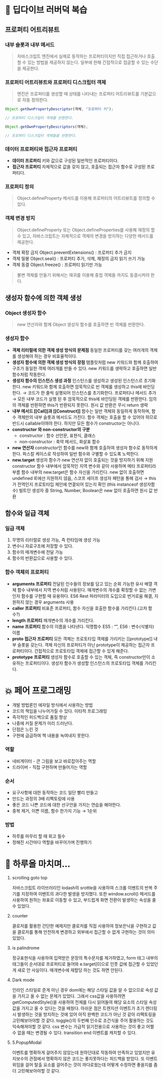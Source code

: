 # 📖 딥다이브 러버덕 복습

## 프로퍼티 어트리뷰트

### 내부 슬롯과 내부 메서드

> 자바스크립트 엔진에서 실제로 동작하는 프로퍼티이지만 직접 접근하거나 호출할 수 있는 방법을 제공하지 않는다. 일부에 한해 간접적으로 접글할 수 있는 수단을 제공한다.

### 프로퍼티 어트리뷰트와 프로퍼티 디스크립터 객체

> 엔진은 프로퍼티를 생성할 때 상태를 나타내는 프로퍼티 어트리뷰트를 기본값으로 자동 정의한다.

```jsx
Object.getOwnPropertyDescriptor(객체, "프로퍼티 키");

// 프로퍼티 디스크립터 객체를 반환한다.

Object.getOwnPropertyDescriptors(객체);

// 프로퍼티 디스크립터 객체들을 반환한다.
```

### 데이터 프로퍼티와 접근자 프로퍼티

- **데이터 프로퍼티**
  키와 값으로 구성된 일반적인 프로퍼티이다.
- **접근자 프로퍼티**
  자체적으로 값을 갖지 않고, 호출되는 접근자 함수로 구성된 프로퍼티다.

### 프로퍼티 정의

> Object.defineProperty 메서드를 이용해 프로퍼티의 어트리뷰트를 정의할 수 있다.

### 객체 변경 방지

> Object.defineProperty 또는 Object.defineProperties를 사용해 재정의 할 수 있고, 자바스크립트는 자체적으로 객체의 변경을 방지하는 다양한 메서드를 제공한다.

- 객체 확장 금지 Object.preventExtensions() : 프로퍼티 추가 금지
- 객체 밀봉 Object.seal() : 프로퍼티 추가, 삭제, 재정의 금지 읽기 쓰기 가능
- 객체 동결 Object.freeze() : 프로퍼티 읽기만 가능

> 불변 객체를 만들기 위해서는 재귀를 이용해 중첩 객체들 까지도 동결시켜야 한다.

## 생성자 함수에 의한 객체 생성

### Object 생성자 함수

> new 연산자와 함께 Object 생성자 함수를 호출하면 빈 객체를 반환한다.

### 생성자 함수

- **객체 리터럴에 의한 객체 생성 방식의 문제점**
  동일한 프로퍼티를 갖는 여러개의 객체를 생성해야 하는 경우 비효율적이다.
- **생성자 함수에 의한 객체 생성 방식의 장점**
  탬플릿처럼 new 키워드와 함께 호출하여 구조가 동일한 객체 여러개를 만들 수 있다.
  new 키워드를 생략하고 호출하면 일반 함수처럼 작동한다.
- **생성자 함수의 인스턴스 생성 과정**
  인스턴스를 생성하고 생성된 인스턴스르 초기화한다.
  new 키워드와 함께 호출하면 암묵적으로 빈 객체를 생성하고 this에 바인딩한다.
  → 코드가 한 줄씩 실행되어 인스턴스를 초기화한다. 프로퍼티나 메서드 추가
  → 모든 내부 코드가 실행 된 후 암묵적으로 this에 바인딩된 객체를 반환한다.
  임의의 객체를 반환하면 this가 반환되지 못한다. 원시 값 반환은 무시 return 생략
- **내부 메서드 [[Call]]과 [[Construct]]**
  함수는 일반 객체와 동일하게 동작하며, 함수 객체만의 내부 슬롯과 메서드도 가진다.
  함수 객체는 호출을 할 수 있어야 하므로 반드시 callable이여야 한다.
  하지만 모든 함수가 constructor는 아니다.
- **constructor 와 non-constructor의 구분**
  - constructor : 함수 선언문, 표현식, 클래스
  - non-constructor : 축약 메서드, 화살표 함수
- **new 연산자**
  constructor인 함수를 new와 함께 호출하여 생성자 함수로 동작하게 한다.
  파스칼 케이스로 작성하여 일반 함수와 구별할 수 있도록 노력한다.
- **new.target**
  생성자 함수가 new 연산자 없이 호출되는 것을 방지하기 위해 지원
  constructor 함수 내부에서 암묵적인 지역 변수와 같이 사용하며 메타 프로퍼티라 부름
  함수 내부의 new.target은 함수 자신을 가리킨다. new 없이 호출하면 undefined
  IE에선 지원하지 않음, 스코프 세이프 생성자 패턴을 통해 검사
  → this가 전역인지 프로토타입 체인에 연결되어 있는지 확인 (this instanceof 생성자함수)
  빌트인 생성자 중 String, Number, Boolean은 new 없이 호출하면 원시 값 반환

## 함수와 일급 객체

### 일급 객체

1. 무명의 리터럴로 생성 가능, 즉 런타임에 생성 가능
2. 변수나 자료구조에 저장할 수 있다.
3. 함수의 매개변수에 전달 가능
4. 함수의 반환값으로 사용할 수 있다.

### 함수 객체의 프로퍼티

- **arguments 프로퍼티**
  전달된 인수들의 정보를 담고 있는 순회 가능한 유사 배열 객체
  함수 내부에서 지역 변수처럼 사용된다.
  매개변수의 개수를 확정할 수 없는 가변 인자 함수를 구현할 때 유용하다.
  ES6 Rest 파라미터의 도입으로 번거로움 해결, 지원하지 않는 경우 arguments 사용
- **caller 프로퍼티**
  비표준 프로퍼티, 함수 자신을 호출한 함수를 가리킨다.(고차 함수?)
- **length 프로퍼티**
  매개변수의 개수를 가리킨다.
- **name 프로퍼티**
  함수의 이름을 나타낸다. 익명함수 ES5 : “”, ES6 : 변수(식별자) 이름
- ****proto** 접근자 프로퍼티**
  모든 객체는 프로토타입 객체를 가리키는 [[prototype]] 내부 슬롯을 갖는다.
  객체 자신의 프로퍼티가 아닌 prototype이 제공하는 접근자 프로퍼티이다.
  간접적으로 프로토타입 객체에 접근할 수 있게 해준다.
- **prototype 프로퍼티**
  생성자 함수로 호출할 수 있는 객체, 즉 constructor만이 소유하는 프로퍼티이다.
  생성자 함수가 생성할 인스턴스의 프로토타입 객체를 가리킨다.

# 💥 페어 프로그래밍

- 개발 방법론인 에자일 방식에서 사용하는 방법
- 코드의 책임을 나누어가질 수 있다. 이타적 프로그래밍
- 즉각적인 피드백으로 품질 향상
- 나중에 커질 문제가 미리 드러난다.
- 단점은 느린 것
- 구현에 급급하여 책 내용을 녹여내지 못한다.

### 역할

- 네비게이터 - 큰 그림을 보고 바로잡아주는 역할
- 드라이버 - 직접 구현하며 만들어가는 역할

### 순서

- 요구사항에 대한 동작하는 코드 일단 빨리 만들고
- 만드는 과정의 3배 리펙토링에 사용
- 좋은 코드 나쁜 코드에 대한 선구안을 가지는 연습을 해야한다.
- 중복 제거, 이쁜 이름, 함수 한가지 기능 → 1순위

### 방법

- 하루를 마무리 할 때 회고 필수
- 정해진 시간마다 역할을 바꾸어가며 진행하기

# 🤯 하루을 마치며…

1. scrolling goto top

   자바스크립트 라이브러리인 lodash의 srottle을 사용하여 스크롤 이벤트의 반복 주기를 지정하여 이벤트의 과다한 발생을 방지했다. 또한 window.scroll() 메서드를 사용하여 원하는 좌표로 이동할 수 있고, 부드럽게 화면 전환이 발생하는 속성을 줄 수 있었다.

2. counter

   클로저를 활용한 간단한 예제지만 클로저를 직접 사용하여 정보은닉을 구현하고 값을 클로저를 통해 안전하게 변경하고 외부에서 접근할 수 없게 구현하는 것이 의미있었다.

3. is palindrome

   정규표현식을 사용하여 입력받은 문장의 특수문자를 제거하였고, form 태그 내부의 태그들이 순서대로 프로퍼티로 들어와 e.target[0]으로 인풋 값에 접근할 수 있었던게 새로 안 사실이다. 매개변수에 재할당 하는 것도 하면 안된다.

4. Dark mode

   인라인 스타일로 준게 아닌 경우 dom에는 해당 스타일 값을 알 수 없으므로 속성 값을 가지고 올 수 없는 문제가 있었다. 그래서 css값을 사용하려면 getComputedStyle()을 사용하여 전체를 다시 읽어들여 해당 요소의 스타일 속성 값을 가지고 올 수 있다는 것을 배웠다. 아쉬운 점은 트렌지션 이벤트가 초기 렌더링 시 발생하는 것을 방지하는 것에 있어 아직 완벽한 코드가 아닌 것 같아 리펙토링을 고민해보아야할 것 같다. toggle()의 두번째 인수로 조건식을 주어 활용하는 것도 익숙해져야할 것 같다. css 변수는 가급적 읽기전용으로 사용하는 것이 좋고 어쩔 수 없을 때는 변경될 수 있다. transition end 이벤트를 캐치할 수 있다.

5. 5.PopupModal

   이벤트를 명확하게 걸어주지 않았는데 원하던대로 작동하여 만족하고 있었지만 유지보수의 관점에서 명확하지 않은 코드는 좋지못하다는 피드백을 받았다. 또 이벤트 위임을 걸어 탈출 요소를 걸어주는 것이 까다로웠는데 어떻게 수정하면 좋을지를 좀 더 고민해보아야할 것 같다.
